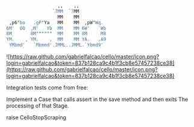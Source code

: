 <div style="float:left">

```perl
                   ,,    ,,
                 `7MM  `7MM
                   MM    MM
 ,p6"bo   .gP"Ya   MM    MM  ,pW"Wq.
6M'  OO  ,M'   Yb  MM    MM 6W'   `Wb
8M       8M""""""  MM    MM 8M     M8
YM.    , YM.    ,  MM    MM YA.   ,A9
 YMbmd'   `Mbmmd'.JMML..JMML.`Ybmd9'
```
![https://raw.github.com/gabrielfalcao/cello/master/icon.png?login=gabrielfalcao&token=837b128ca9c4b1f3cb8e57457238ce38](https://raw.github.com/gabrielfalcao/cello/master/icon.png?login=gabrielfalcao&token=837b128ca9c4b1f3cb8e57457238ce38)


Integration tests come from free:


Implement a Case that calls assert in the save method and then exits
The processing of that Stage.

raise CelloStopScraping
